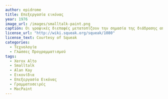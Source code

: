 ```yaml
---
author: epidrome
title: Eπεξεργασία εικόνας 
year: 1976
image_url: /images/smalltalk-paint.png
caption: Οι γραφικές διεπαφές μετατοπίζουν την σημασία της διάδρασης από το κείμενο προς τις εικόνες και τα γραφικά. Για αυτόν τον σκοπό, μαζί με την δημιουργία του περιβάλλοντος προγραμματισμού είναι εξίσου σημαντικό να δημιουργηθεί ένα πρόγραμμα επεξεργασίας εικόνας με το οποίο θα διευκολυνθεί η κατασκευή των πρόσθετων γραφικών στοιχείων καθως και των εικονιδίων και των γραμματοσειρών.
license_url: "http://wiki.squeak.org/squeak/1080" 
license_text: Courtesy of Squeak 
categories:
  - Τεχνολογία 
  - Γλώσσες Προγραμματισμού 
tags:
  - Xerox Alto
  - Smalltalk
  - Alan Kay 
  - Εικονίδια
  - Επεξεργασία Εικόνας
  - Γραμματοσειρές
  - MacPaint
---
```

